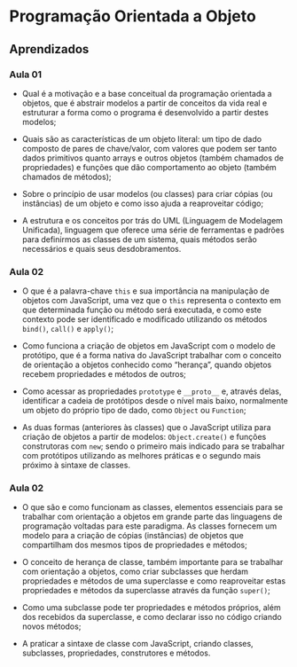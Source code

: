 # Programação Orientada a Objeto

## Aprendizados

### Aula 01
- Qual é a motivação e a base conceitual da programação orientada a objetos, que é abstrair modelos a partir de conceitos da vida real e estruturar a forma como o programa é desenvolvido a partir destes modelos;

- Quais são as características de um objeto literal: um tipo de dado composto de pares de chave/valor, com valores que podem ser tanto dados primitivos quanto arrays e outros objetos (também chamados de propriedades) e funções que dão comportamento ao objeto (também chamados de métodos);

- Sobre o princípio de usar modelos (ou classes) para criar cópias (ou instâncias) de um objeto e como isso ajuda a reaproveitar código;

- A estrutura e os conceitos por trás do UML (Linguagem de Modelagem Unificada), linguagem que oferece uma série de ferramentas e padrões para definirmos as classes de um sistema, quais métodos serão necessários e quais seus desdobramentos.

### Aula 02
- O que é a palavra-chave `this` e sua importância na manipulação de objetos com JavaScript, uma vez que o `this` representa o contexto em que determinada função ou método será executada, e como este contexto pode ser identificado e modificado utilizando os métodos `bind()`, `call()` e `apply()`;

- Como funciona a criação de objetos em JavaScript com o modelo de protótipo, que é a forma nativa do JavaScript trabalhar com o conceito de orientação a objetos conhecido como “herança”, quando objetos recebem propriedades e métodos de outros;

- Como acessar as propriedades `prototype` e `__proto__` e, através delas, identificar a cadeia de protótipos desde o nível mais baixo, normalmente um objeto do próprio tipo de dado, como `Object` ou `Function`;

- As duas formas (anteriores às classes) que o JavaScript utiliza para criação de objetos a partir de modelos: `Object.create()` e funções construtoras com `new`; sendo o primeiro mais indicado para se trabalhar com protótipos utilizando as melhores práticas e o segundo mais próximo à sintaxe de classes.

### Aula 02
- O que são e como funcionam as classes, elementos essenciais para se trabalhar com orientação a objetos em grande parte das linguagens de programação voltadas para este paradigma. As classes fornecem um modelo para a criação de cópias (instâncias) de objetos que compartilham dos mesmos tipos de propriedades e métodos;

- O conceito de herança de classe, também importante para se trabalhar com orientação a objetos, como criar subclasses que herdam propriedades e métodos de uma superclasse e como reaproveitar estas propriedades e métodos da superclasse através da função `super()`;

- Como uma subclasse pode ter propriedades e métodos próprios, além dos recebidos da superclasse, e como declarar isso no código criando novos métodos;

- A praticar a sintaxe de classe com JavaScript, criando classes, subclasses, propriedades, construtores e métodos.
